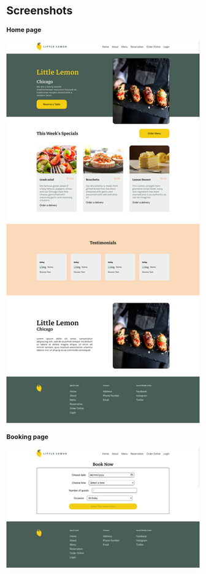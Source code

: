 # Screenshots

### Home page
![alt text](./screenshot1.png)

### Booking page
![alt text](./screenshot.png)